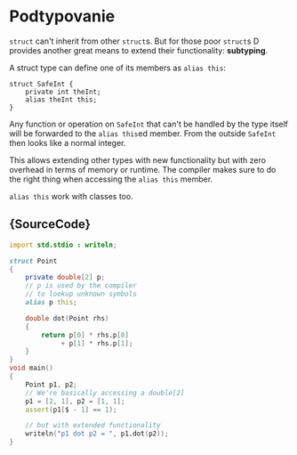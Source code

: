 # Podtypovanie

`struct` can't inherit from other `struct`s. But
for those poor `struct`s D provides another great
means to extend their functionality: **subtyping**.

A struct type can define one of its members as
`alias this`:

    struct SafeInt {
        private int theInt;
        alias theInt this;
    }

Any function or operation on `SafeInt` that can't
be handled by the type itself will be forwarded
to the `alias this`ed member. From the outside
`SafeInt` then looks like a normal integer.

This allows extending other types
with new functionality but with zero overhead
in terms of memory or runtime. The compiler
makes sure to do the right thing when
accessing the `alias this` member.

`alias this` work with classes too.

## {SourceCode}

```d
import std.stdio : writeln;

struct Point
{
    private double[2] p;
    // p is used by the compiler
    // to lookup unknown symbols
    alias p this;

    double dot(Point rhs)
    {
        return p[0] * rhs.p[0]
             + p[1] * rhs.p[1];
    }
}
void main()
{
    Point p1, p2;
    // We're basically accessing a double[2]
    p1 = [2, 1], p2 = [1, 1];
    assert(p1[$ - 1] == 1);

    // but with extended functionality
    writeln("p1 dot p2 = ", p1.dot(p2));
}
```

